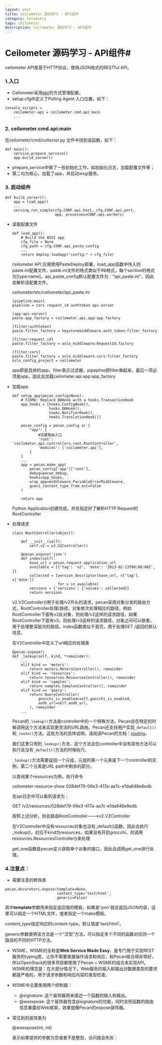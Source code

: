 ```yaml
---
layout: post
title: Ceilometer 源码学习 - API组件
category: telemetry
tags: ceilometer
description: Ceilometer 源码学习 - API组件
---
```

# Ceilometer 源码学习 - API组件#

ceilometer API是基于HTTP协议，使用JSON格式的RESTful API。

### 1.入口

- Ceilometer采用[pbr](http://docs.openstack.org/developer/pbr/)的方式管理配置，
- setup.cfg中定义了Polling Agent 入口位置，如下：

```
console_scripts =
    ceilometer-api = ceilometer.cmd.api:main
    ...
```

### 2. ceilometer.cmd.api:main

在ceilometer/cmd/collector.py 文件中找到该函数，如下：

```
def main():
    service.prepare_service()
    app.build_server()
```

- prepare_service中做了一些初始化工作，如初始化日志，加载配置文件等；
- 第二句为核心，加载了app，并启动wsgi服务。


### 3. 启动组件

```
def build_server():
    app = load_app()
    ...
    serving.run_simple(cfg.CONF.api.host, cfg.CONF.api.port,
                       app, processes=CONF.api.workers)
```

- 读取配置文件

  ```
  def load_app():
      # Build the WSGI app
      cfg_file = None
      cfg_path = cfg.CONF.api_paste_config
      ...
      return deploy.loadapp("config:" + cfg_file)
  ```

  ceilometer API 应用使用PasteDeploy部署，load_app函数中传入的paste.ini配置文件，paste.ini文件的格式类似于INI格式，每个section的格式为[type:name]。api_paste_config默认配置文件为：“api_paste.ini”，因此会解析该配置文件。

  ceilometer/etc/ceilometer/api_paste.ini

  ```
  [pipeline:main]
  pipeline = cors request_id authtoken api-server

  [app:api-server]
  paste.app_factory = ceilometer.api.app:app_factory

  [filter:authtoken]
  paste.filter_factory = keystonemiddleware.auth_token:filter_factory

  [filter:request_id]
  paste.filter_factory = oslo_middleware:RequestId.factory

  [filter:cors]
  paste.filter_factory = oslo_middleware.cors:filter_factory
  oslo_config_project = ceilometer
  ```
  app即是具体的app，filter表示过滤器，pipepline把filter串起来，最后一项必须是app，因此会加载ceilometer.api.app:app_factory

- 加载app

  ```
  def setup_app(pecan_config=None):
      # FIXME: Replace DBHook with a hooks.TransactionHook
      app_hooks = [hooks.ConfigHook(),
                   hooks.DBHook(),
                   hooks.NotifierHook(),
                   hooks.TranslationHook()]

      pecan_config = pecan_config or {
          "app": {
              #设置路由入口
              'root': 'ceilometer.api.controllers.root.RootController',
              'modules': ['ceilometer.api'],
          }
      }
      ...
      app = pecan.make_app(
          pecan_config['app']['root'],
          debug=pecan_debug,
          hooks=app_hooks,
          wrap_app=middleware.ParsableErrorMiddleware,
          guess_content_type_from_ext=False
      )

      return app
  ```

  Python Application创建完成，并且指定好了解析HTTP Request的RootController

- 处理请求

  ```
  class RootController(object):

      def __init__(self):
          self.v2 = v2.V2Controller()

      @pecan.expose('json')
      def index(self):
          base_url = pecan.request.application_url
          available = [{'tag': 'v2', 'date': '2013-02-13T00:00:00Z', }]
          collected = [version_descriptor(base_url, v['tag'], v['date'])
                       for v in available]
          versions = {'versions': {'values': collected}}
          return versions
  ```

  v2.V2Controller()用于处理/v2开头的请求，pecan采用对象分发的路由方式，RootController处理/路径，对象依次处理相应的路径，例如RootController下面有v2此对象，则处理/v2这样的请求路径，如果RootController下面有v3，则处理/v3这样的请求路径，对象之间可以嵌套，用于处理更深层次的路径。index函数类似于首页，用于处理GET /返回的默认信息。

  在V2Controller中定义了url相应的处理类

  ```
  @pecan.expose()
  def _lookup(self, kind, *remainder):
      ...
      elif kind == 'meters':
          return meters.MetersController(), remainder
      elif kind == 'resources':
          return resources.ResourcesController(), remainder
      elif kind == 'samples':
          return samples.SamplesController(), remainder
      elif kind == 'query':
          return QueryController(
              gnocchi_is_enabled=self.gnocchi_is_enabled,
              aodh_url=self.aodh_url,
          ), remainder
      ...
  ```

  Pecan的`_lookup()`方法是controller中的一个特殊方法，Pecan会在特定的时候调用这个方法来实现更灵活的URL路由。Pecan还支持用户实现`_default()`和`_route()`方法。这些方法的具体说明，请阅读Pecan的文档：[routing](https://pecan.readthedocs.org/en/latest/routing.html)。

  我们这里只用到`_lookup()`方法，这个方法会在controller中没有其他方法可以执行且没有`_default()`方法的时候执行。

  `_lookup()`方法需要返回一个元组，元组的第一个元素是下一个controller的实例，第二个元素是URL path中剩余的部分。

  以查询某个resources为例，执行命令

  ceilometer resource-show 028def79-06e3-417a-aa7c-e1da648e8edb

  在api日志中可以看到请求为：

  GET /v2/resources/028def79-06e3-417a-aa7c-e1da648e8edb

  按照上述分析，则会路由RootController--->v2.V2Controller

  在V2Controller中没有resources对象也没有_default()函数，因此会执行\_lookup()，对应于kind为resources，如果没有开启gnocchi，则调用resources.ResourcesController()来处理

  get_one函数是pecan定义获取单个对象的接口，因此会调用get_one进行处理。


### 4.注意点：

-   需要注意的修饰类

  ```
  pecan.decorators.expose(template=None,
                          content_type='text/html',
                          generic=False)
  ```

  其中**template**参数用来指定返回值的模板，如果是'json'就会返回JSON内容，这里可以指定一个HTML文件，或者指定一个mako模板。

  *content_type*指定响应的content-type，默认值是'text/html'。

  generic参数表明该方法是一个“泛型”方法，可以指定多个不同的函数对应同一个路径的不同的HTTP方法。

  - WSME，WSME的全称是**Web Service Made Easy**，是专门用于实现REST服务的typing库，让你不需要直接操作请求和响应，和Pecan结合得非常好，所以OpenStack的很多项目都使用了Pecan + WSME的组合来实现API。WSME的理念是：在大部分情况下，Web服务的输入和输出对数据类型的要求都是严格的，用于请求参数和响应内容的类型检查。

  - WSME中主要使用两个控制器：

    - @signature: 这个装饰器用来描述一个函数的输入和输出。
    - @wsexpose: 这个装饰器包含@signature的功能，同时会把函数的路由信息暴露给Web框架，效果就像Pecan的expose装饰器。

  - 常见到的装饰类为

    @wsexpose(int, int)

    表示如果提供的参数为空或者不是整型，访问就会失败：


